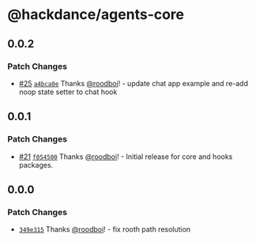 # @hackdance/agents-core

## 0.0.2

### Patch Changes

- [#25](https://github.com/hack-dance/agents/pull/25) [`a4bca0e`](https://github.com/hack-dance/agents/commit/a4bca0ec82a1965837510f0ff7f906652b1de341) Thanks [@roodboi](https://github.com/roodboi)! - update chat app example and re-add noop state setter to chat hook

## 0.0.1

### Patch Changes

- [#21](https://github.com/hack-dance/agents/pull/21) [`f054500`](https://github.com/hack-dance/agents/commit/f05450084939432a270185599e2e7342ae75049d) Thanks [@roodboi](https://github.com/roodboi)! - Initial release for core and hooks packages.

## 0.0.0

### Patch Changes

- [`349e315`](https://github.com/hack-dance/agents/commit/349e315ecb104423cf20eccbd3c4b64b60c732f0) Thanks [@roodboi](https://github.com/roodboi)! - fix rooth path resolution
